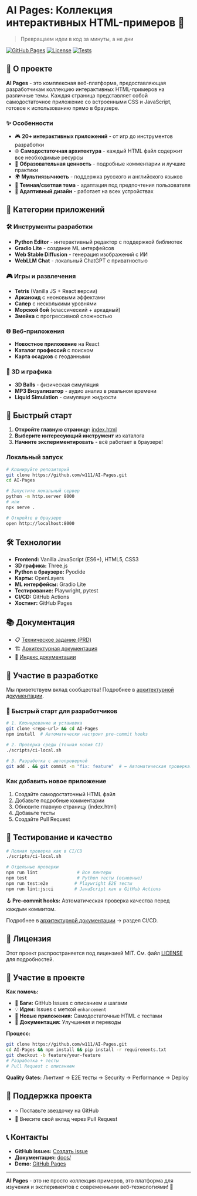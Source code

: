 # AI Pages: Коллекция интерактивных HTML-примеров 🤖

> Превращаем идеи в код за минуты, а не дни

[![GitHub Pages](https://img.shields.io/badge/GitHub%20Pages-Live-brightgreen)](https://w111.github.io/AI-Pages)
[![License](https://img.shields.io/badge/License-MIT-blue.svg)](LICENSE)
[![Tests](https://img.shields.io/badge/Tests-Playwright-green)](./docs/TESTING.md)

## 🚀 О проекте

**AI Pages** - это комплексная веб-платформа, предоставляющая разработчикам коллекцию интерактивных HTML-примеров на
различные темы. Каждая страница представляет собой самодостаточное приложение со встроенными CSS и JavaScript, готовое к
использованию прямо в браузере.

### ✨ Особенности

- 🎮 **20+ интерактивных приложений** - от игр до инструментов разработки
- 🌐 **Самодостаточная архитектура** - каждый HTML файл содержит все необходимые ресурсы
- 🎯 **Образовательная ценность** - подробные комментарии и лучшие практики
- 🌍 **Мультиязычность** - поддержка русского и английского языков
- 🌙 **Темная/светлая тема** - адаптация под предпочтения пользователя
- 📱 **Адаптивный дизайн** - работает на всех устройствах

## 🎯 Категории приложений

### 🛠️ Инструменты разработки

- **Python Editor** - интерактивный редактор с поддержкой библиотек
- **Gradio Lite** - создание ML интерфейсов
- **Web Stable Diffusion** - генерация изображений с ИИ
- **WebLLM Chat** - локальный ChatGPT с приватностью

### 🎮 Игры и развлечения

- **Tetris** (Vanilla JS + React версии)
- **Арканоид** с неоновыми эффектами
- **Сапер** с несколькими уровнями
- **Морской бой** (классический + аркадный)
- **Змейка** с прогрессивной сложностью

### 🌐 Веб-приложения

- **Новостное приложение** на React
- **Каталог профессий** с поиском
- **Карта осадков** с геоданными

### 🎨 3D и графика

- **3D Balls** - физическая симуляция
- **MP3 Визуализатор** - аудио анализ в реальном времени
- **Liquid Simulation** - симуляция жидкости

## 🚀 Быстрый старт

1. **Откройте главную страницу:** [index.html](./index.html)
2. **Выберите интересующий инструмент** из каталога
3. **Начните экспериментировать** - всё работает в браузере!

### Локальный запуск

```bash
# Клонируйте репозиторий
git clone https://github.com/w111/AI-Pages.git
cd AI-Pages

# Запустите локальный сервер
python -m http.server 8000
# или
npx serve .

# Откройте в браузере
open http://localhost:8000
```

## 🛠️ Технологии

- **Frontend:** Vanilla JavaScript (ES6+), HTML5, CSS3
- **3D графика:** Three.js
- **Python в браузере:** Pyodide
- **Карты:** OpenLayers
- **ML интерфейсы:** Gradio Lite
- **Тестирование:** Playwright, pytest
- **CI/CD:** GitHub Actions
- **Хостинг:** GitHub Pages

## 📚 Документация

- 📋 [Техническое задание (PRD)](./docs/PRD_AI_Pages.md)
- 🏗️ [Архитектурная документация](./docs/ARCHITECTURE.md)
- 📖 [Индекс документации](./docs/INDEX.md)

## 🤝 Участие в разработке

Мы приветствуем вклад сообщества! Подробнее в [архитектурной документации](./docs/ARCHITECTURE.md).

### 🚀 Быстрый старт для разработчиков

```bash
# 1. Клонирование и установка
git clone <repo-url> && cd AI-Pages
npm install  # Автоматически настроит pre-commit hooks

# 2. Проверка среды (точная копия CI)
./scripts/ci-local.sh

# 3. Разработка с автопроверкой
git add . && git commit -m "fix: feature"  # ← Автоматическая проверка!
```

### Как добавить новое приложение

1. Создайте самодостаточный HTML файл
2. Добавьте подробные комментарии
3. Обновите главную страницу (index.html)
4. Добавьте тесты
5. Создайте Pull Request

## 🧪 Тестирование и качество

```bash
# Полная проверка как в CI/CD
./scripts/ci-local.sh

# Отдельные проверки
npm run lint               # Все линтеры
npm test                   # Python тесты (основные)
npm run test:e2e          # Playwright E2E тесты
npm run lint:js:ci        # JavaScript как в GitHub Actions
```

**🪝 Pre-commit hooks:** Автоматическая проверка качества перед каждым коммитом.

Подробнее в [архитектурной документации](./docs/ARCHITECTURE.md) → раздел CI/CD.

## 📄 Лицензия

Этот проект распространяется под лицензией MIT. См. файл [LICENSE](LICENSE) для подробностей.

## 🤝 Участие в проекте

**Как помочь:**

- 🐛 **Баги:** GitHub Issues с описанием и шагами
- 💡 **Идеи:** Issues с меткой `enhancement`
- 🚀 **Новые приложения:** Самодостаточные HTML с тестами
- 📝 **Документация:** Улучшения и переводы

**Процесс:**

```bash
git clone https://github.com/w111/AI-Pages.git
cd AI-Pages && npm install && pip install -r requirements.txt
git checkout -b feature/your-feature
# Разработка + тесты
# Pull Request с описанием
```

**Quality Gates:** Линтинг → E2E тесты → Security → Performance → Deploy

## 🌟 Поддержка проекта

- ⭐ Поставьте звездочку на GitHub
- 🤝 Внесите свой вклад через Pull Request

## 📞 Контакты

- **GitHub Issues:** [Создать issue](https://github.com/w111/AI-Pages/issues)
- **Документация:** [docs/](./docs/)
- **Demo:** [GitHub Pages](https://w111.github.io/AI-Pages)

---

**AI Pages** - это не просто коллекция примеров, это платформа для изучения и экспериментов с современными
веб-технологиями! 🚀
